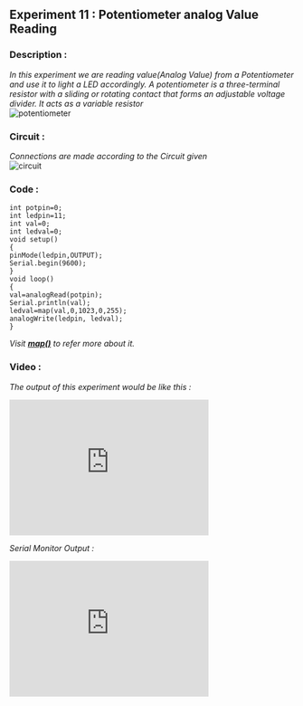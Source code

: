 ## Experiment 11 : Potentiometer analog Value Reading
### Description :   
_In this experiment we are reading value(Analog Value) from a Potentiometer and use it to light a LED accordingly. A potentiometer is a three-terminal resistor with a sliding or rotating contact that forms an adjustable voltage divider. It acts as a variable resistor_   
![potentiometer](https://user-images.githubusercontent.com/86108610/147745703-0dd92d81-3967-4485-b06d-a40187044ce7.png)

### Circuit :
_Connections are made according to the Circuit given_   
![circuit](https://aswin-asokan.github.io/Kerala-IoT-Challenge/files/level1/images/Circuit11.png)  

### Code :

```
int potpin=0;
int ledpin=11;
int val=0;
int ledval=0;
void setup()
{
pinMode(ledpin,OUTPUT);
Serial.begin(9600);
}
void loop()
{
val=analogRead(potpin);
Serial.println(val);
ledval=map(val,0,1023,0,255);
analogWrite(ledpin, ledval);
}
```    
_Visit [**map()**](https://www.arduino.cc/reference/en/language/functions/math/map/) to refer more about it._
### Video :
_The output of this experiment would be like this :_ 
<iframe width="352" height="240"
src="https://user-images.githubusercontent.com/86108610/147812681-dfb825ae-3455-43f4-8906-28c9af9d4b7f.mp4"
frameborder="0" 
allow="accelerometer; autoplay; encrypted-media; gyroscope; picture-in-picture" 
allowfullscreen></iframe>   

_Serial Monitor Output :_  
<iframe width="352" height="240"
src="https://user-images.githubusercontent.com/86108610/147812992-6f4937be-8cfa-4506-90a9-894d70c4e837.mp4"
frameborder="0" 
allow="accelerometer; autoplay; encrypted-media; gyroscope; picture-in-picture" 
allowfullscreen></iframe>     
